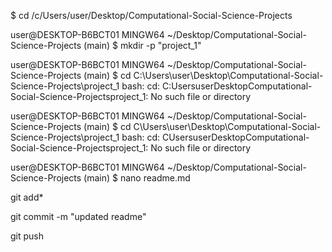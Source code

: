 
$ cd /c/Users/user/Desktop/Computational-Social-Science-Projects

user@DESKTOP-B6BCT01 MINGW64 ~/Desktop/Computational-Social-Science-Projects (main)
$ mkdir -p "project_1"

user@DESKTOP-B6BCT01 MINGW64 ~/Desktop/Computational-Social-Science-Projects (main)
$ cd C:\Users\user\Desktop\Computational-Social-Science-Projects\project_1      bash: cd: C:UsersuserDesktopComputational-Social-Science-Projectsproject_1: No such file or directory

user@DESKTOP-B6BCT01 MINGW64 ~/Desktop/Computational-Social-Science-Projects (main)
$ cd C\Users\user\Desktop\Computational-Social-Science-Projects\project_1
bash: cd: CUsersuserDesktopComputational-Social-Science-Projectsproject_1: No such file or directory

user@DESKTOP-B6BCT01 MINGW64 ~/Desktop/Computational-Social-Science-Projects (main)
$ nano readme.md

git add*

git commit -m "updated readme"

git push 
